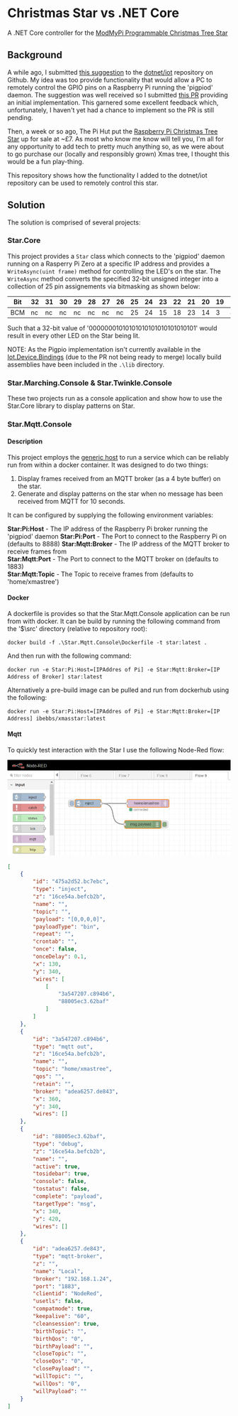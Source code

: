 ﻿# Christmas Star vs .NET Core

A .NET Core controller for the [ModMyPi Programmable Christmas Tree Star](https://github.com/modmypi/Programmable-Christmas-Star)

## Background

A while ago, I submitted [this suggestion](https://github.com/dotnet/iot/issues/771) to the [dotnet/iot](https://github.com/dotnet/iot) repository on Github. My idea was too provide functionality that would allow a PC to remotely control the GPIO pins on a Raspberry Pi running the 'pigpiod' daemon. The suggestion was well received so I submitted [this PR](https://github.com/dotnet/iot/pull/875) providing an initial implementation. This garnered some excellent feedback which, unfortunately, I haven't yet had a chance to implement so the PR is still pending.

Then, a week or so ago, The Pi Hut put the [Raspberry Pi Christmas Tree Star](https://thepihut.com/products/raspberry-pi-christmas-tree-star) up for sale at ~£7. As most who know me know will tell you, I'm all for any opportunity to add tech to pretty much anything so, as we were about to go purchase our (locally and responsibly grown) Xmas tree, I thought this would be a fun play-thing.

This repository shows how the functionality I added to the dotnet/iot repository can be used to remotely control this star.

## Solution

The solution is comprised of several projects:

### Star.Core

This project provides a `Star` class which connects to the 'pigpiod' daemon running on a Rasperry Pi Zero at a specific IP address and provides a `WriteAsync(uint frame)` method for controlling the LED's on the star. The `WriteAsync` method converts the specified 32-bit unsigned integer into a collection of 25 pin assignements via bitmasking as shown below:

|Bit|32|31|30|29|28|27|26|25|24|23|22|21|20|19|18|17|16|15|14|13|12|11|10|9 |8 |7 |6 |5 |4 |3 |2 |1 |
|---|--|--|--|--|--|--|--|--|--|--|--|--|--|--|--|--|--|--|--|--|--|--|--|--|--|--|--|--|--|--|--|--|
|BCM|nc|nc|nc|nc|nc|nc|nc|25|24|15|18|23|14|3 |4 |17|27|22|10|9 |11|5 |6 |13|19|26|16|20|21|12|7 |8 |

Such that a 32-bit value of '00000001010101010101010101010101' would result in every other LED on the Star being lit.

NOTE: As the Pigpio implementation isn't currently available in the [Iot.Device.Bindings](https://www.nuget.org/packages/Iot.Device.Bindings/) (due to the PR not being ready to merge) locally build assemblies have been included in the `.\lib` directory.

### Star.Marching.Console & Star.Twinkle.Console

These two projects run as a console application and show how to use the Star.Core library to display patterns on Star.

### Star.Mqtt.Console

#### Description

This project employs the [generic host](https://www.nuget.org/packages/Microsoft.Extensions.Hosting/) to run a service which can be reliably run from within a docker container. It was designed to do two things:

1. Display frames received from an MQTT broker (as a 4 byte buffer) on the star.
2. Generate and display patterns on the star when no message has been received from MQTT for 10 seconds.

It can be configured by supplying the following environment variables:

**Star:Pi:Host** - The IP address of the Raspberry Pi broker running the 'pigpiod' daemon
**Star:Pi:Port** - The Port to connect to the Raspberry Pi on (defaults to 8888)
**Star:Mqtt:Broker** - The IP address of the MQTT broker to receive frames from  
**Star:Mqtt:Port** - The Port to connect to the MQTT broker on (defaults to 1883)  
**Star:Mqtt:Topic** - The Topic to receive frames from (defaults to 'home/xmastree')

#### Docker

A dockerfile is provides so that the Star.Mqtt.Console application can be run from with docker. It can be build by running the following command from the '$\src' directory (relative to repository root):

```
docker build -f .\Star.Mqtt.Console\Dockerfile -t star:latest .
```

And then run with the following command:

```
docker run -e Star:Pi:Host=[IPAddres of Pi] -e Star:Mqtt:Broker=[IP Address of Broker] star:latest
```

Alternatively a pre-build image can be pulled and run from dockerhub using the following:

```
docker run -e Star:Pi:Host=[IPAddres of Pi] -e Star:Mqtt:Broker=[IP Address] ibebbs/xmasstar:latest
```

#### Mqtt

To quickly test interaction with the Star I use the following Node-Red flow:

![node-red](doc/NodeRed-MQTT.png)

```json
[
    {
        "id": "475a2d52.bc7ebc",
        "type": "inject",
        "z": "16ce54a.befcb2b",
        "name": "",
        "topic": "",
        "payload": "[0,0,0,0]",
        "payloadType": "bin",
        "repeat": "",
        "crontab": "",
        "once": false,
        "onceDelay": 0.1,
        "x": 130,
        "y": 340,
        "wires": [
            [
                "3a547207.c894b6",
                "88005ec3.62baf"
            ]
        ]
    },
    {
        "id": "3a547207.c894b6",
        "type": "mqtt out",
        "z": "16ce54a.befcb2b",
        "name": "",
        "topic": "home/xmastree",
        "qos": "",
        "retain": "",
        "broker": "adea6257.de843",
        "x": 360,
        "y": 340,
        "wires": []
    },
    {
        "id": "88005ec3.62baf",
        "type": "debug",
        "z": "16ce54a.befcb2b",
        "name": "",
        "active": true,
        "tosidebar": true,
        "console": false,
        "tostatus": false,
        "complete": "payload",
        "targetType": "msg",
        "x": 340,
        "y": 420,
        "wires": []
    },
    {
        "id": "adea6257.de843",
        "type": "mqtt-broker",
        "z": "",
        "name": "Local",
        "broker": "192.168.1.24",
        "port": "1883",
        "clientid": "NodeRed",
        "usetls": false,
        "compatmode": true,
        "keepalive": "60",
        "cleansession": true,
        "birthTopic": "",
        "birthQos": "0",
        "birthPayload": "",
        "closeTopic": "",
        "closeQos": "0",
        "closePayload": "",
        "willTopic": "",
        "willQos": "0",
        "willPayload": ""
    }
]
```